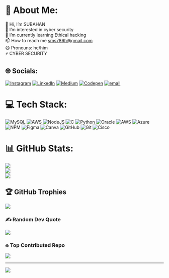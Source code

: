 # 💫 About Me:
👋 Hi, I’m SUBAHAN<br>👀 I’m interested in cyber security<br>🌱 I’m currently learning Ethical hacking<br>📫 How to reach me sms786h@gmail.com<br>😄 Pronouns: he/him<br>⚡ CYBER SECURITY


## 🌐 Socials:
[![Instagram](https://img.shields.io/badge/Instagram-%23E4405F.svg?logo=Instagram&logoColor=white)](https://instagram.com/sms786_h) [![LinkedIn](https://img.shields.io/badge/LinkedIn-%230077B5.svg?logo=linkedin&logoColor=white)](https://www.linkedin.com/in/subahan-m-sms786h/) [![Medium](https://img.shields.io/badge/Medium-12100E?logo=medium&logoColor=white)](https://medium.com/@SMS786H) [![Codepen](https://img.shields.io/badge/Codepen-000000?logo=codepen&logoColor=white)](https://codepen.io/M-SUBAHAN) [![email](https://img.shields.io/badge/Email-D14836?logo=gmail&logoColor=white)](mailto:maddusagarisubahan@gmail.com) 

# 💻 Tech Stack:
![MySQL](https://img.shields.io/badge/mysql-4479A1.svg?style=for-the-badge&logo=mysql&logoColor=white) ![AWS](https://img.shields.io/badge/AWS-%23FF9900.svg?style=for-the-badge&logo=amazon-aws&logoColor=white) ![NodeJS](https://img.shields.io/badge/node.js-6DA55F?style=for-the-badge&logo=node.js&logoColor=white) ![C](https://img.shields.io/badge/c-%2300599C.svg?style=for-the-badge&logo=c&logoColor=white) ![Python](https://img.shields.io/badge/python-3670A0?style=for-the-badge&logo=python&logoColor=ffdd54) ![Oracle](https://img.shields.io/badge/Oracle-F80000?style=for-the-badge&logo=oracle&logoColor=white) ![AWS](https://img.shields.io/badge/AWS-%23FF9900.svg?style=for-the-badge&logo=amazon-aws&logoColor=white) ![Azure](https://img.shields.io/badge/azure-%230072C6.svg?style=for-the-badge&logo=microsoftazure&logoColor=white) ![NPM](https://img.shields.io/badge/NPM-%23CB3837.svg?style=for-the-badge&logo=npm&logoColor=white) ![Figma](https://img.shields.io/badge/figma-%23F24E1E.svg?style=for-the-badge&logo=figma&logoColor=white) ![Canva](https://img.shields.io/badge/Canva-%2300C4CC.svg?style=for-the-badge&logo=Canva&logoColor=white) ![GitHub](https://img.shields.io/badge/github-%23121011.svg?style=for-the-badge&logo=github&logoColor=white) ![Git](https://img.shields.io/badge/git-%23F05033.svg?style=for-the-badge&logo=git&logoColor=white) ![Cisco](https://img.shields.io/badge/cisco-%23049fd9.svg?style=for-the-badge&logo=cisco&logoColor=black)
# 📊 GitHub Stats:
![](https://github-readme-stats.vercel.app/api?username=SMS786-H&theme=dark&hide_border=false&include_all_commits=false&count_private=false)<br/>
![](https://github-readme-streak-stats.herokuapp.com/?user=SMS786-H&theme=dark&hide_border=false)<br/>
![](https://github-readme-stats.vercel.app/api/top-langs/?username=SMS786-H&theme=dark&hide_border=false&include_all_commits=false&count_private=false&layout=compact)

## 🏆 GitHub Trophies
![](https://github-profile-trophy.vercel.app/?username=SMS786-H&theme=radical&no-frame=false&no-bg=true&margin-w=4)

### ✍️ Random Dev Quote
![](https://quotes-github-readme.vercel.app/api?type=horizontal&theme=dark)

### 🔝 Top Contributed Repo
![](https://github-contributor-stats.vercel.app/api?username=SMS786-H&limit=5&theme=github_dark&combine_all_yearly_contributions=true)

---
[![](https://visitcount.itsvg.in/api?id=SMS786-H&icon=5&color=0)](https://visitcount.itsvg.in)

<!-- Proudly created with GPRM ( https://gprm.itsvg.in ) -->
